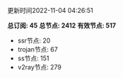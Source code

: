 更新时间2022-11-04 04:26:51

**总订阅: 45**
**总节点: 2412**
**有效节点: 517**
- ssr节点: 20
- trojan节点: 67
- ss节点: 151
- v2ray节点: 279
